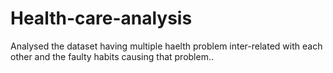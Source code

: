 # Health-care-analysis
Analysed the dataset having multiple haelth problem inter-related with each other and the faulty habits causing that problem..
